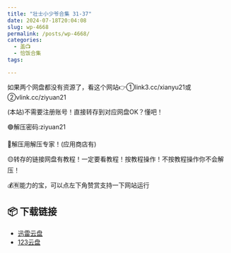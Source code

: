 ```yaml
---
title: "壮士小少爷合集 31-37"
date: 2024-07-18T20:04:08
slug: wp-4668
permalink: /posts/wp-4668/
categories:
  - 盖📺
  - 恰饭合集
tags:

---
```


如果两个网盘都没有资源了，看这个网站👉①link3.cc/xianyu21或②vlink.cc/ziyuan21

(本站)不需要注册账号！直接转存到对应网盘OK？懂吧！

🟢解压密码:ziyuan21

🔵解压用解压专家！(应用商店有)

🟡转存的链接网盘有教程！一定要看教程！按教程操作！不按教程操作你不会解压！

💰🈶能力的宝，可以点左下角赞赏支持一下网站运行

## 📦 下载链接
- [迅雷云盘](https://blziyuan21.com/pay-download/4668?key=aea1e27658&down_id=0)
- [123云盘](https://blziyuan21.com/pay-download/4668?key=aea1e27658&down_id=1)

